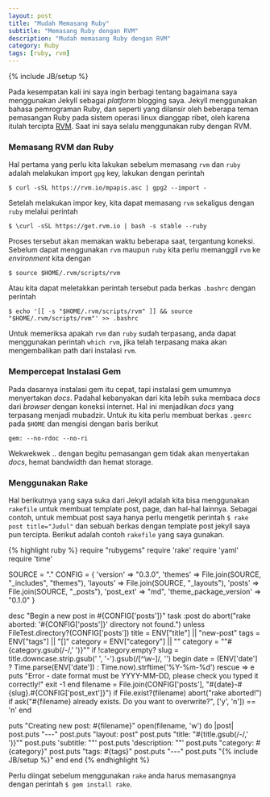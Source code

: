 ```yaml
---
layout: post
title: "Mudah Memasang Ruby"
subtitle: "Memasang Ruby dengan RVM"
description: "Mudah memasang Ruby dengan RVM"
category: Ruby
tags: [ruby, rvm]
---
```

{% include JB/setup %}

Pada kesempatan kali ini saya ingin berbagi tentang bagaimana saya menggunakan Jekyll sebagai _platform_ blogging saya. Jekyll menggunakan bahasa pemrograman Ruby, dan seperti yang dilansir oleh beberapa teman pemasangan Ruby pada sistem operasi linux dianggap ribet, oleh karena itulah tercipta [RVM](https://rvm.io/). Saat ini saya selalu menggunakan ruby dengan RVM.

<!--more-->
### Memasang RVM dan Ruby
Hal pertama yang perlu kita lakukan sebelum memasang `rvm` dan `ruby` adalah melakukan import `gpg` key, lakukan dengan perintah

    $ curl -sSL https://rvm.io/mpapis.asc | gpg2 --import -

Setelah melakukan impor key, kita dapat memasang `rvm` sekaligus dengan `ruby` melalui perintah

    $ \curl -sSL https://get.rvm.io | bash -s stable --ruby

Proses tersebut akan memakan waktu beberapa saat, tergantung koneksi. Sebelum dapat menggunakan `rvm` maupun `ruby` kita perlu memanggil `rvm` ke _environment_ kita dengan 

    $ source $HOME/.rvm/scripts/rvm

Atau kita dapat meletakkan perintah tersebut pada berkas `.bashrc` dengan perintah

    $ echo '[[ -s "$HOME/.rvm/scripts/rvm" ]] && source "$HOME/.rvm/scripts/rvm"' >> .bashrc

Untuk memeriksa apakah `rvm` dan `ruby` sudah terpasang, anda dapat menggunakan perintah `which rvm`, jika telah terpasang maka akan mengembalikan path dari instalasi `rvm`.

### Mempercepat Instalasi Gem
Pada dasarnya instalasi gem itu cepat, tapi instalasi gem umumnya menyertakan _docs_. Padahal kebanyakan dari kita lebih suka membaca _docs_ dari _browser_ dengan koneksi internet. Hal ini menjadikan _docs_ yang terpasang menjadi mubadzir. Untuk itu kita perlu membuat berkas `.gemrc` pada `$HOME` dan mengisi dengan baris berikut

    gem: --no-rdoc --no-ri

Wekwekwek .. dengan begitu pemasangan gem tidak akan menyertakan _docs_, hemat bandwidth dan hemat storage.

### Menggunakan Rake
Hal berikutnya yang saya suka dari Jekyll adalah kita bisa menggunakan `rakefile` untuk membuat template post, page, dan hal-hal lainnya. Sebagai contoh, untuk membuat post saya hanya perlu mengetik perintah `$ rake post title="Judul"` dan sebuah berkas dengan template post jekyll saya pun tercipta. Berikut adalah contoh `rakefile` yang saya gunakan.

{% highlight ruby %}
require "rubygems"
require 'rake'
require 'yaml'
require 'time'

SOURCE = "."
CONFIG = {
'version' => "0.3.0",
'themes' => File.join(SOURCE, "_includes", "themes"),
'layouts' => File.join(SOURCE, "_layouts"),
'posts' => File.join(SOURCE, "_posts"),
'post_ext' => "md",
'theme_package_version' => "0.1.0"
}

desc "Begin a new post in #{CONFIG['posts']}"
task :post do
abort("rake aborted: '#{CONFIG['posts']}' directory not found.") unless FileTest.directory?(CONFIG['posts'])
title = ENV["title"] || "new-post"
tags = ENV["tags"] || "[]"
category = ENV["category"] || ""
category = "\"#{category.gsub(/-/,' ')}\"" if !category.empty?
slug = title.downcase.strip.gsub(' ', '-').gsub(/[^\w-]/, '')
begin
    date = (ENV['date'] ? Time.parse(ENV['date']) : Time.now).strftime('%Y-%m-%d')
rescue => e
    puts "Error - date format must be YYYY-MM-DD, please check you typed it correctly!"
    exit -1
end
filename = File.join(CONFIG['posts'], "#{date}-#{slug}.#{CONFIG['post_ext']}")
if File.exist?(filename)
    abort("rake aborted!") if ask("#{filename} already exists. Do you want to overwrite?", ['y', 'n']) == 'n'
end

puts "Creating new post: #{filename}"
open(filename, 'w') do |post|
    post.puts "---"
    post.puts "layout: post"
    post.puts "title: \"#{title.gsub(/-/,' ')}\""
    post.puts 'subtitle: ""'
    post.puts 'description: ""'
    post.puts "category: #{category}"
    post.puts "tags: #{tags}"
    post.puts "---"
    post.puts "{% include JB/setup %}"
end
end
{% endhighlight %}

Perlu diingat sebelum menggunakan `rake` anda harus memasangnya dengan perintah `$ gem install rake`.

